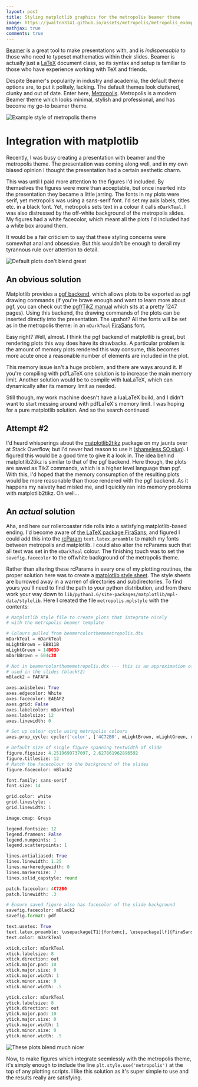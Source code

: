 ```yaml
---
layout: post
title: Styling matplotlib graphics for the metropolis beamer theme
image: https://jwalton3141.github.io/assets/metropolis/metropolis_example.png
mathjax: true
comments: true
---
```


[Beamer](http://anorien.csc.warwick.ac.uk/mirrors/CTAN/macros/latex/contrib/beamer/doc/beameruserguide.pdf) is a great tool to make presentations with, and is *indispensable* to those who need to typeset mathematics within their slides. Beamer is actually just a [LaTeX](https://www.latex-project.org/about/) document class, so its syntax and setup is familiar to those who have experience working with TeX and friends.

Despite Beamer's popularity in industry and academia, the default theme options are, to put it politely, lacking. The default themes look cluttered, clunky and out of date. Enter here, [Metropolis](http://mirrors.ibiblio.org/CTAN/macros/latex/contrib/beamer-contrib/themes/metropolis/doc/metropolistheme.pdf). Metropolis is a modern Beamer theme which looks minimal, stylish and professional, and has become my go-to beamer theme.

<img src="/assets/metropolis/metropolis_example.png" alt="Example style of metropolis theme" class="center">

# Integration with matplotlib

Recently, I was busy creating a presentation with beamer and the metropolis theme. The presentation was coming along well, and in my own biased opinion I thought the presentation had a certain aesthetic charm.

This was until I paid more attention to the figures I'd included. By themselves the figures were more than acceptable, but once inserted into the presentation they became a little jarring. The fonts in my plots were serif, yet metropolis was using a sans-serif font. I'd set my axis labels, titles etc. in a black font. Yet, metropolis sets text in a colour it calls ```mDarkTeal```. I was also distressed by the off-white background of the metropolis slides. My figures had a white facecolor, which meant all the plots I'd included had a white box around them.

It would be a fair criticism to say that these styling concerns were somewhat anal and obsessive. But this wouldn't be enough to derail my tyrannous rule over attention to detail.

<img src="/assets/metropolis/output-1.png" alt="Default plots don't blend great" class="center">

## An obvious solution

Matplotlib provides a [pgf backend](https://matplotlib.org/users/pgf.html), which allows plots to be exported as pgf drawing commands (if you're brave enough and want to learn more about pgf, you can check out the [pgf/TikZ manual](http://anorien.csc.warwick.ac.uk/mirrors/CTAN/graphics/pgf/base/doc/pgfmanual.pdf) which sits at a pretty 1247 pages). Using this backend, the drawing commands of the plots can be inserted directly into the presentation. The upshot? All the fonts will be set as in the metropolis theme: in an ```mDarkTeal``` [FiraSans](https://fonts.google.com/specimen/Fira+Sans) font.

Easy right? Well, almost. I think the pgf backend of matplotlib is great, but rendering plots this way does have its drawbacks. A particular problem is the amount of memory plots rendered this way consume, this becomes more acute once a reasonable number of elements are included in the plot.

This memory issue isn't a huge problem, and there are ways around it. If you're compiling with pdfLaTeX one solution is to increase the main memory limit. Another solution would be to compile with luaLaTeX, which can dynamically alter its memory limit as needed.

Still though, my work machine doesn't have a luaLaTeX build, and I didn't want to start messing around with pdfLaTeX's memory limit. I was hoping for a pure matplotlib solution. And so the search continued

## Attempt #2

I'd heard whisperings about the [matplotlib2tikz](https://pypi.org/project/matplotlib2tikz/0.5.4/) package on my jaunts over at Stack Overflow, but I'd never had reason to use it ([shameless SO plug](https://stackoverflow.com/users/11021886/ralph)). I figured this would be a good time to give it a look in. The idea behind matplotlib2tikz is similar to that of the pgf backend. Here though, the plots are saved as TikZ commands, which is a higher level language than pgf. With this, I'd hoped that the memory consumption of the resulting plots would be more reasonable than those rendered with the pgf backend. As it happens my naivety had misled me, and I quickly ran into memory problems with matplotlib2tikz. Oh well...

## An *actual* solution

Aha, and here our rollercoaster ride rolls into a satisfying matplotlib-based ending. I'd become aware of [the LaTeX package FiraSans](https://ctan.org/tex-archive/fonts/fira?lang=en), and figured I could add this into the [rcParam](https://matplotlib.org/users/customizing.html#matplotlib-rcparams) ```text.latex.preamble``` to match my fonts between metropolis and matplotlib. I could also alter the rcParams such that all text was set in the ```mDarkTeal``` colour. The finishing touch was to set the ```savefig.facecolor``` to the offwhite background of the metropolis theme.

Rather than altering these rcParams in every one of my plotting routines, the proper solution here was to create a [matplotlib style sheet](https://matplotlib.org/users/customizing.html#using-style-sheets). The style sheets are burrowed away in a warren of directories and subdirectories. To find yours you'll need to find the path to your python distribution, and from there work your way down to ```lib/python3.6/site-packages/matplotlib/mpl-data/stylelib```. Here I created the file ```metropolis.mplstyle``` with the contents:

```py
# Matplotlib style file to create plots that integrate nicely
# with the metropolis beamer template

# Colours pulled from beamercolorthememetropolis.dtx
mDarkTeal = mDarkTeal
mLightBrown = EB811B
mLightGreen = 14B03D
mDarkBrown = 604c38

# Not in beamercolorthememetropolis.dtx --- this is an approximation of the colour of the background
# used in the slides (black!2)
mBlack2 = FAFAFA 

axes.axisbelow: True
axes.edgecolor: White
axes.facecolor: EAEAF2
axes.grid: False
axes.labelcolor: mDarkTeal
axes.labelsize: 12
axes.linewidth: 0

# Set up colour cycle using metropolis colours
axes.prop_cycle: cycler('color', ['4C72B0', mLightBrown, mLightGreen, mDarkBrown])

# Default size of single figure spanning textwidth of slide
figure.figsize: 4.2519699737097, 2.627861962896592
figure.titlesize: 12
# Match the facecolour to the background of the slides
figure.facecolor: mBlack2

font.family: sans-serif
font.size: 14

grid.color: white
grid.linestyle: -
grid.linewidth: 1

image.cmap: Greys

legend.fontsize: 12
legend.frameon: False
legend.numpoints: 1
legend.scatterpoints: 1

lines.antialiased: True
lines.linewidth: 1.25
lines.markeredgewidth: 0
lines.markersize: 7
lines.solid_capstyle: round

patch.facecolor: 4C72B0
patch.linewidth: .3

# Ensure saved figure also has facecolor of the slide background
savefig.facecolor: mBlack2
savefig.format: pdf

text.usetex: True
text.latex.preamble: \usepackage[T1]{fontenc}, \usepackage[lf]{FiraSans}, \usepackage{sfmath}
text.color: mDarkTeal

xtick.color: mDarkTeal
xtick.labelsize: 8
xtick.direction: out
xtick.major.pad: 10
xtick.major.size: 0
xtick.major.width: 1
xtick.minor.size: 0
xtick.minor.width: .5

ytick.color: mDarkTeal
ytick.labelsize: 8
ytick.direction: out
ytick.major.pad: 10
ytick.major.size: 0
ytick.major.width: 1
ytick.minor.size: 0
ytick.minor.width: .5 

```

<img src="/assets/metropolis/output-2.png" class="center" alt="These plots blend much nicer">

Now, to make figures which integrate seemlessly with the metropolis theme, it's simply enough to include the line ```plt.style.use('metropolis')``` at the top of any plotting scripts. I like this solution as it's super simple to use and the results really are satisfying.
